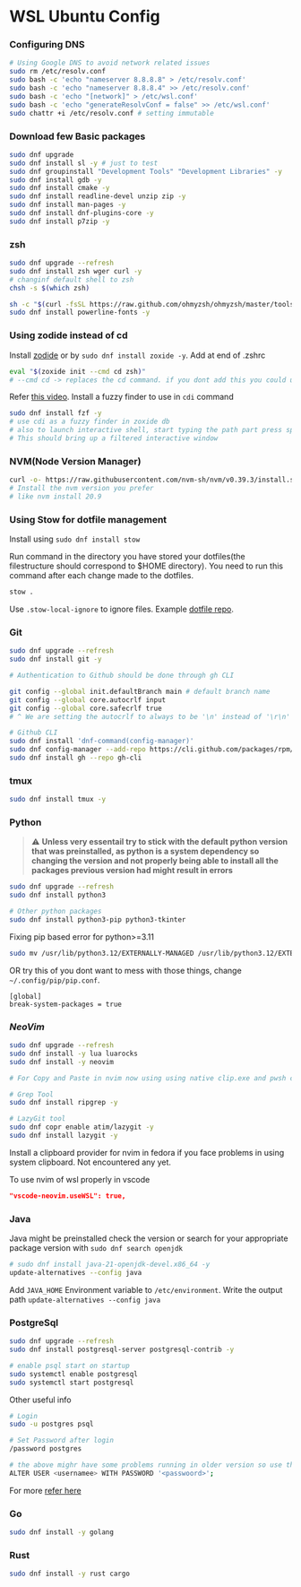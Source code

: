 # WSL Ubuntu Config

### Configuring DNS

```bash
# Using Google DNS to avoid network related issues
sudo rm /etc/resolv.conf
sudo bash -c 'echo "nameserver 8.8.8.8" > /etc/resolv.conf'
sudo bash -c 'echo "nameserver 8.8.8.4" >> /etc/resolv.conf'
sudo bash -c 'echo "[network]" > /etc/wsl.conf'
sudo bash -c 'echo "generateResolvConf = false" >> /etc/wsl.conf'
sudo chattr +i /etc/resolv.conf # setting immutable
```

### Download few Basic packages

```bash
sudo dnf upgrade
sudo dnf install sl -y # just to test
sudo dnf groupinstall "Development Tools" "Development Libraries" -y
sudo dnf install gdb -y
sudo dnf install cmake -y
sudo dnf install readline-devel unzip zip -y
sudo dnf install man-pages -y
sudo dnf install dnf-plugins-core -y
sudo dnf install p7zip -y
```

### zsh

```bash
sudo dnf upgrade --refresh
sudo dnf install zsh wger curl -y
# changinf default shell to zsh
chsh -s $(which zsh)

sh -c "$(curl -fsSL https://raw.github.com/ohmyzsh/ohmyzsh/master/tools/install.sh)"
sudo dnf install powerline-fonts -y
```

### Using zodide instead of cd

Install [zodide](https://github.com/ajeetdsouza/zoxide?tab=readme-ov-file#installation) or by `sudo dnf install zoxide -y`.
Add at end of .zshrc

```bash
eval "$(zoxide init --cmd cd zsh)"
# --cmd cd -> replaces the cd command. if you dont add this you could use it using `z`, So new commands would be cd and cdi
```
Refer [this video](https://www.youtube.com/watch?v=aghxkpyRVDY).
Install a fuzzy finder to use in `cdi` command
```bash
sudo dnf install fzf -y
# use cdi as a fuzzy finder in zoxide db
# also to launch interactive shell, start typing the path part press space followed by TAB
# This should bring up a filtered interactive window
```

### NVM(Node Version Manager)

```bash
curl -o- https://raw.githubusercontent.com/nvm-sh/nvm/v0.39.3/install.sh | bash
# Install the nvm version you prefer
# like nvm install 20.9
```


### Using Stow for dotfile management

Install using `sudo dnf install stow`

Run command in the directory you have stored your dotfiles(the filestructure should correspond to $HOME directory).
You need to run this command after each change made to the dotfiles.
```bash
stow .
```

Use `.stow-local-ignore` to ignore files. Example [dotfile repo](https://github.com/shubhattin/dotfiles).

### Git

```bash
sudo dnf upgrade --refresh
sudo dnf install git -y

# Authentication to Github should be done through gh CLI

git config --global init.defaultBranch main # default branch name
git config --global core.autocrlf input
git config --global core.safecrlf true
# ^ We are setting the autocrlf to always to be '\n' instead of '\r\n'

# Github CLI
sudo dnf install 'dnf-command(config-manager)'
sudo dnf config-manager --add-repo https://cli.github.com/packages/rpm/gh-cli.repo
sudo dnf install gh --repo gh-cli
```

### tmux

```bash
sudo dnf install tmux -y
```

### Python
> ⚠️ **Unless very essentail try to stick with the default python version that was preinstalled, as python is a system dependency so changing the version and not properly being able to install all the packages previous version had might result in errors**


```bash
sudo dnf upgrade --refresh
sudo dnf install python3

# Other python packages
sudo dnf install python3-pip python3-tkinter
```

Fixing pip based error for python>=3.11

```bash
sudo mv /usr/lib/python3.12/EXTERNALLY-MANAGED /usr/lib/python3.12/EXTERNALLY-MANAGED.old
```

OR try this of you dont want to mess with those things, change `~/.config/pip/pip.conf`.

```
[global]
break-system-packages = true
```

### _**NeoVim**_

```bash
sudo dnf upgrade --refresh
sudo dnf install -y lua luarocks
sudo dnf install -y neovim

# For Copy and Paste in nvim now using using native clip.exe and pwsh commands instead of win32yannk.exe

# Grep Tool
sudo dnf install ripgrep -y

# LazyGit tool
sudo dnf copr enable atim/lazygit -y
sudo dnf install lazygit -y
```

Install a clipboard provider for nvim in fedora if you face problems in using system clipboard. Not encountered any yet.

To use nvim of wsl properly in vscode

```json
"vscode-neovim.useWSL": true,
```

### Java

Java might be preinstalled check the version or search for your appropriate package version with
`sudo dnf search openjdk`

```bash
# sudo dnf install java-21-openjdk-devel.x86_64 -y
update-alternatives --config java
```

Add `JAVA_HOME` Environment variable to `/etc/environment`.
Write the output path `update-alternatives --config java`

### PostgreSql

```bash
sudo dnf upgrade --refresh
sudo dnf install postgresql-server postgresql-contrib -y

# enable psql start on startup
sudo systemctl enable postgresql
sudo systemctl start postgresql
```

Other useful info

```bash
# Login
sudo -u postgres psql

# Set Password after login
/password postgres

# the above mighr have some problems running in older version so use this
ALTER USER <usernamee> WITH PASSWORD '<passwoord>';
```

For more [refer here](https://docs.fedoraproject.org/en-US/quick-docs/postgresql/)

### Go

```bash
sudo dnf install -y golang
```

### Rust

```bash
sudo dnf install -y rust cargo
```

